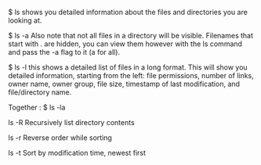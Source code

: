 $ ls
shows you detailed information about the files and directories you are looking at.

$ ls -a
Also note that not all files in a directory will be visible. Filenames that start with . are hidden, you can view them however with the ls command and pass the -a flag to it (a for all).

$ ls -l
this shows a detailed list of files in a long format. This will show you detailed information, starting from the left: file permissions, number of links, owner name, owner group, file size, timestamp of last modification, and file/directory name.

Together :
$ ls -la

ls -R
Recursively list directory contents

ls -r
Reverse order while sorting

ls -t
Sort by modification time, newest first

